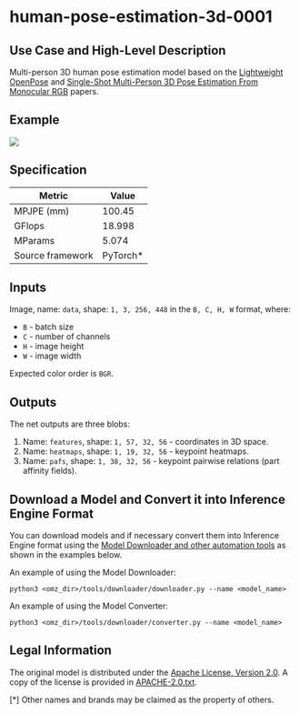 # human-pose-estimation-3d-0001

## Use Case and High-Level Description

Multi-person 3D human pose estimation model based on the [Lightweight OpenPose](https://arxiv.org/abs/1811.12004) and [Single-Shot Multi-Person 3D Pose Estimation From Monocular RGB](https://arxiv.org/abs/1712.03453) papers.

## Example

![](./human-pose-estimation-3d-0001.jpg)

## Specification

| Metric                                                        | Value                   |
|---------------------------------------------------------------|-------------------------|
| MPJPE (mm)                                                    | 100.45                  |
| GFlops                                                        | 18.998                  |
| MParams                                                       | 5.074                   |
| Source framework                                              | PyTorch\*               |

## Inputs

Image, name: `data`, shape: `1, 3, 256, 448` in the `B, C, H, W` format, where:

- `B` - batch size
- `C` - number of channels
- `H` - image height
- `W` - image width

Expected color order is `BGR`.

## Outputs

The net outputs are three blobs:

1. Name: `features`, shape: `1, 57, 32, 56` - coordinates in 3D space.
2. Name: `heatmaps`, shape: `1, 19, 32, 56` - keypoint heatmaps.
3. Name: `pafs`, shape: `1, 38, 32, 56` - keypoint pairwise relations (part affinity fields).

## Download a Model and Convert it into Inference Engine Format

You can download models and if necessary convert them into Inference Engine format using the [Model Downloader and other automation tools](../../../../tools/downloader/README.md) as shown in the examples below.

An example of using the Model Downloader:
```
python3 <omz_dir>/tools/downloader/downloader.py --name <model_name>
```

An example of using the Model Converter:
```
python3 <omz_dir>/tools/downloader/converter.py --name <model_name>
```

## Legal Information

The original model is distributed under the
[Apache License, Version 2.0](https://raw.githubusercontent.com/opencv/openvino_training_extensions/develop/LICENSE).
A copy of the license is provided in [APACHE-2.0.txt](../../licenses/APACHE-2.0.txt).

[*] Other names and brands may be claimed as the property of others.
